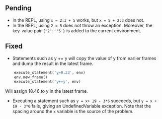 ## Pending

- In the REPL, using ``x = 2:3 + 5`` works, but ``x = 5 + 2:3`` does not.
- In the REPL, using ``2 = 5`` does not throw an exception. Moreover, the key-value pair ``{'2': '5'}`` is added to the current environment.

## Fixed

- Statements such as y += y will copy the value of y from earlier frames and dump the result in the latest frame.

```python
    execute_statement('y=9.23', env)
    env.new_frame()
    execute_statement('y+=y', env)
```

Will assign 18.46 to y in the latest frame.

- Executing a statement such as ``y = x+ 19 - 3*6`` succeeds, but ``y = x + 19 - 3*6`` fails, giving an UndefinedVariable exception. Note that the spacing around the ``x`` variable is the source of the problem.
